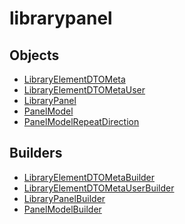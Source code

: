 # <span class="badge package-core"></span> librarypanel

## Objects

 * <span class="badge object-type-class"></span> [LibraryElementDTOMeta](./object-LibraryElementDTOMeta.md)
 * <span class="badge object-type-class"></span> [LibraryElementDTOMetaUser](./object-LibraryElementDTOMetaUser.md)
 * <span class="badge object-type-class"></span> [LibraryPanel](./object-LibraryPanel.md)
 * <span class="badge object-type-class"></span> [PanelModel](./object-PanelModel.md)
 * <span class="badge object-type-enum"></span> [PanelModelRepeatDirection](./object-PanelModelRepeatDirection.md)
## Builders

 * <span class="badge builder"></span> [LibraryElementDTOMetaBuilder](./builder-LibraryElementDTOMetaBuilder.md)
 * <span class="badge builder"></span> [LibraryElementDTOMetaUserBuilder](./builder-LibraryElementDTOMetaUserBuilder.md)
 * <span class="badge builder"></span> [LibraryPanelBuilder](./builder-LibraryPanelBuilder.md)
 * <span class="badge builder"></span> [PanelModelBuilder](./builder-PanelModelBuilder.md)
